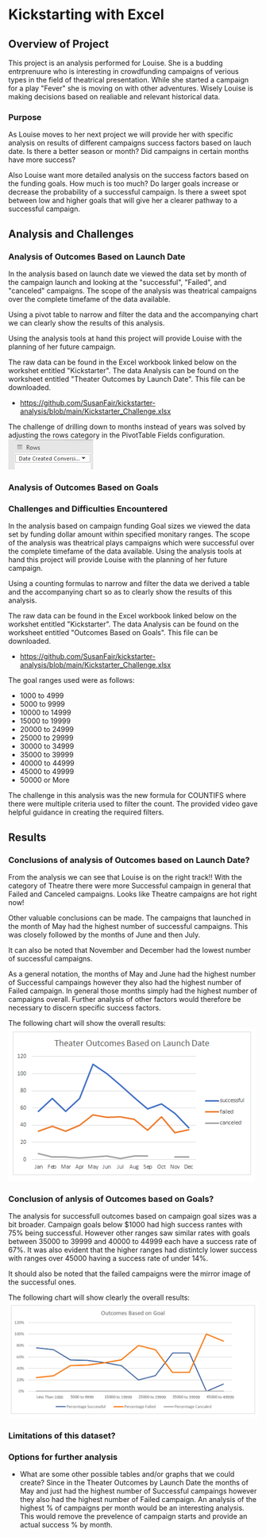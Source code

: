 # Kickstarting with Excel

## Overview of Project
This project is an analysis performed for Louise.  She is a budding entrprenuure who is interesting in crowdfunding campaigns of verious types in the field of theatrical presentation.  While she started a campaign for a play "Fever" she is moving on with other adventures.  Wisely Louise is making decisions based on realiable and relevant historical data.

### Purpose
As Louise moves to her next project we will provide her with specific analysis on results of different campaigns success factors based on lauch date.  Is there a better season or month?  Did campaigns in certain months have more success?

Also Louise want more detailed analysis on the success factors based on the funding goals.  How much is too much?  Do larger goals increase or decrease the probability of a successful campaign.  Is there a sweet spot between low and higher goals that will give her a clearer pathway to a successful campaign.

## Analysis and Challenges

### Analysis of Outcomes Based on Launch Date
In the analysis based on launch date we viewed the data set by month of the campaign launch and looking at the "successful", "Failed", and "canceled" campaigns.  The scope of the analysis was theatrical campaigns over the complete timefame of the data available.

Using a pivot table to narrow and filter the data and the accompanying chart we can clearly show the results of this analysis.

Using the analysis tools at hand this project will provide Louise with the planning of her future campaign.

The raw data can be found in the Excel workbook linked below on the workshet entitled "Kickstarter". The data Analysis can be found on the worksheet entitled "Theater Outcomes by Launch Date".  This file can be downloaded.
*   https://github.com/SusanFair/kickstarter-analysis/blob/main/Kickstarter_Challenge.xlsx

The challenge of drilling down to months instead of years was solved by adjusting the rows category in the PivotTable Fields configuration. 
               ![PivotTable Rows field](https://github.com/SusanFair/kickstarter-analysis/blob/main/Resources/PivotTable_Field_Config.PNG)


### Analysis of Outcomes Based on Goals

### Challenges and Difficulties Encountered
In the analysis based on campaign funding Goal sizes we viewed the data set by funding dollar amount within specified monitary ranges.  The scope of the analysis was theatrical plays campaigns which were successful over the complete timefame of the data available. Using the analysis tools at hand this project will provide Louise with the planning of her future campaign.

Using a counting formulas to narrow and filter the data we derived a table and the accompanying chart so as to clearly show the results of this analysis.

The raw data can be found in the Excel workbook linked below on the workshet entitled "Kickstarter". The data Analysis can be found on the worksheet entitled "Outcomes Based on Goals". This file can be downloaded.
*   https://github.com/SusanFair/kickstarter-analysis/blob/main/Kickstarter_Challenge.xlsx

The goal ranges used were as follows:
* 1000 to 4999
* 5000 to 9999
* 10000 to 14999
* 15000 to 19999
* 20000 to 24999
* 25000 to 29999
* 30000 to 34999
* 35000 to 39999
* 40000 to 44999
* 45000 to 49999
* 50000 or More

The challenge in this analysis was the new formula for COUNTIFS where there were multiple criteria used to filter the count.  The provided video gave helpful guidance in creating the required filters.

## Results

### Conclusions of analysis of Outcomes based on Launch Date?
From the analysis we can see that Louise is on the right track!!  With the category of Theatre there were more Successful campaign in general that Failed and Canceled campaigns.  Looks like Theatre campaigns are hot right now!

Other valuable conclusions can be made.  The campaigns that launched in the month of May had the highest number of successful campaigns.  This was closely followed by the months of June and then July.   

It can also be noted that November and December had the lowest number of successful campaigns. 

As a general notation, the months of May and June had the highest number of Successful campaings however they also had the highest number of Failed campaign.  In general those months simply had the highest number of campaigns overall.  Further analysis of other factors would therefore be necessary to discern specific success factors.

The following chart will show the overall results:
![Outcomes Success based on Launch Date](https://github.com/SusanFair/kickstarter-analysis/blob/main/Resources/Theater_Outcomes_vs_Launch.png)


### Conclusion of anlysis of Outcomes based on Goals?
The analysis for successfull outcomes based on campaign goal sizes was a bit broader.  Campaign goals below $1000 had high success rantes with 75% being successful.  However other ranges  saw similar rates with goals between 35000 to 39999 and 40000 to 44999 each have a success rate of 67%.  It was also evident that the higher ranges had distintcly lower success with ranges over 45000 having a success rate of under 14%.

It should also be noted that the failed campaigns were the mirror image of the successful ones.

The following chart will show clearly the overall results:
![Outcomes vs Goals](https://github.com/SusanFair/kickstarter-analysis/blob/main/Resources/Outcomes_vs_Goals.png)


### Limitations of this dataset?




### Options for further analysis
- What are some other possible tables and/or graphs that we could create?
Since in the Theater Outcomes by Launch Date the months of May and just had the highest number of Successful campaings however they also had the highest number of Failed campaign.  An analysis of the highest % of campaigns per month would be an interesting analysis.  This would remove the prevelence of campaign starts and provide an actual success % by month.